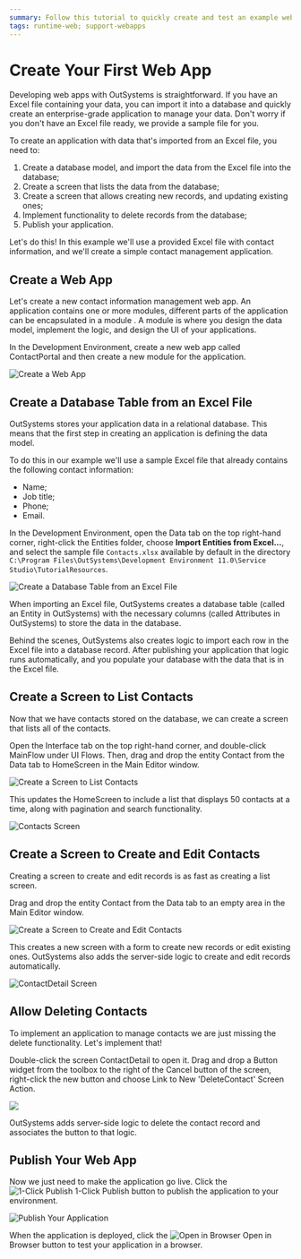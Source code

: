 ```yaml
---
summary: Follow this tutorial to quickly create and test an example web app to manage contacts.
tags: runtime-web; support-webapps
---
```


# Create Your First Web App

Developing web apps with OutSystems is straightforward. If you have an Excel file containing your data, you can import it into a database and quickly create an enterprise-grade application to manage your data. Don't worry if you don't have an Excel file ready, we provide a sample file for you.

To create an application with data that's imported from an Excel file, you need to:

  1. Create a database model, and import the data from the Excel file into the database;
  2. Create a screen that lists the data from the database;
  3. Create a screen that allows creating new records, and updating existing ones;
  4. Implement functionality to delete records from the database;
  5. Publish your application.

Let's do this! In this example we'll use a provided Excel file with contact information, and we'll create a simple contact management application.


## Create a Web App

Let's create a new contact information management web app. An application contains one or more modules, different parts of the application can be encapsulated in a module . A module is where you design the data model, implement the logic, and design the UI of your applications.

In the Development Environment, create a new web app called ContactPortal and then create a new module for the application.

![Create a Web App](images/create-web.png)


## Create a Database Table from an Excel File

OutSystems stores your application data in a relational database. This means that the first step in creating an application is defining the data model.

To do this in our example we'll use a sample Excel file that already contains the following contact information:

  * Name;
  * Job title;
  * Phone;
  * Email.

In the Development Environment, open the Data tab on the top right-hand corner, right-click the Entities folder, choose **Import Entities from Excel...**, and select the sample file `Contacts.xlsx` available by default in the directory `C:\Program Files\OutSystems\Development Environment 11.0\Service Studio\TutorialResources`.

![Create a Database Table from an Excel File](images/create-web-db-table-excel.png)

When importing an Excel file, OutSystems creates a database table (called an Entity in OutSystems) with the necessary columns (called Attributes in OutSystems) to store the data in the database.

Behind the scenes, OutSystems also creates logic to import each row in the Excel file into a database record. After publishing your application that logic runs automatically, and you populate your database with the data that is in the Excel file.

## Create a Screen to List Contacts

Now that we have contacts stored on the database, we can create a screen that lists all of the contacts.

Open the Interface tab on the top right-hand corner, and double-click MainFlow under UI Flows. Then, drag and drop the entity Contact from the Data tab to HomeScreen in the Main Editor window.

![Create a Screen to List Contacts](images/create-web-list.png)

This updates the HomeScreen to include a list that displays 50 contacts at a time, along with pagination and search functionality.

![Contacts Screen](images/create-web-screen.png)


## Create a Screen to Create and Edit Contacts

Creating a screen to create and edit records is as fast as creating a list screen.

Drag and drop the entity Contact from the Data tab to an empty area in the Main Editor window.

![Create a Screen to Create and Edit Contacts](images/create-web-add.png)

This creates a new screen with a form to create new records or edit existing ones. OutSystems also adds the server-side logic to create and edit records automatically.

![ContactDetail Screen](images/create-web-screen-detail.png)


## Allow Deleting Contacts

To implement an application to manage contacts we are just missing the delete functionality. Let's implement that!

Double-click the screen ContactDetail to open it. Drag and drop a Button widget from the toolbox to the right of the Cancel button of the screen, right-click the new button and choose Link to New 'DeleteContact' Screen Action.

![](images/create-web-delete.png)

OutSystems adds server-side logic to delete the contact record and associates the button to that logic.


## Publish Your Web App

Now we just need to make the application go live. Click the ![1-Click Publish](../shared/icons-service-studio/publish.png) 1-Click Publish button to publish the application to your environment.

![Publish Your Application](images/create-web-publish.png)

When the application is deployed, click the ![Open in Browser](../shared/icons-service-studio/open-browser.png) Open in Browser button to test your application in a browser.
